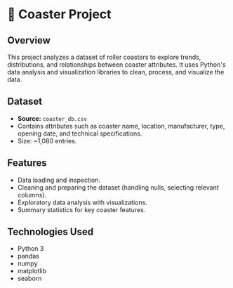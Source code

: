 
# 🎢 Coaster Project

## Overview
This project analyzes a dataset of roller coasters to explore trends, distributions, and relationships between coaster attributes. It uses Python's data analysis and visualization libraries to clean, process, and visualize the data.

## Dataset
- **Source:** `coaster_db.csv`
- Contains attributes such as coaster name, location, manufacturer, type, opening date, and technical specifications.
- Size: ~1,080 entries.

## Features
- Data loading and inspection.
- Cleaning and preparing the dataset (handling nulls, selecting relevant columns).
- Exploratory data analysis with visualizations.
- Summary statistics for key coaster features.

## Technologies Used
- Python 3
- pandas
- numpy
- matplotlib
- seaborn

